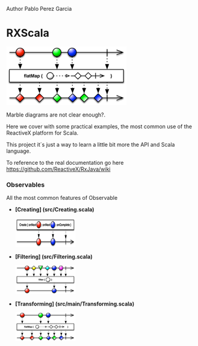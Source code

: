 Author Pablo Perez Garcia 

# RXScala

![My image](src/main/resources/img/flatMap.png)

Marble diagrams are not clear enough?.

Here we cover with some practical examples, the most common use of the ReactiveX platform for Scala.

This project it´s just a way to learn a little bit more the API and Scala language.

To reference to the real documentation go here https://github.com/ReactiveX/RxJava/wiki


### Observables

All the most common features of Observable


* **[Creating] (src/Creating.scala)**

    ![My image](src/main/resources/img/rsz_1createc.png)

    
* **[Filtering] (src/Filtering.scala)**

    ![My image](src/main/resources/img/rsz_1filter.png)


* **[Transforming] (src/main/Transforming.scala)**

    ![My image](src/main/resources/img/rsz_flatmap.png)
